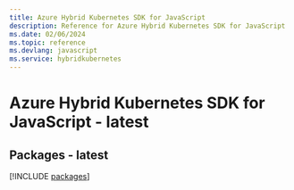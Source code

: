 ```yaml
---
title: Azure Hybrid Kubernetes SDK for JavaScript
description: Reference for Azure Hybrid Kubernetes SDK for JavaScript
ms.date: 02/06/2024
ms.topic: reference
ms.devlang: javascript
ms.service: hybridkubernetes
---
```

# Azure Hybrid Kubernetes SDK for JavaScript - latest
## Packages - latest
[!INCLUDE [packages](hybrid-kubernetes-index.md)]